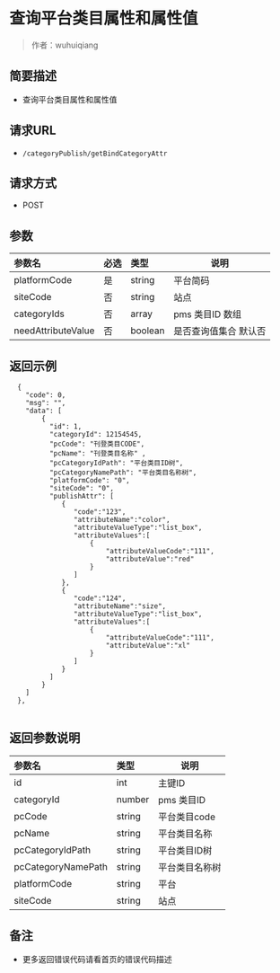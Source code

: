 # 查询平台类目属性和属性值

> 作者：wuhuiqiang

## 简要描述

- 查询平台类目属性和属性值

## 请求URL
- `/categoryPublish/getBindCategoryAttr`
  
## 请求方式
- POST 

## 参数

|参数名|必选|类型|说明|
|:----    |:---|:----- |-----   |
|platformCode |是  |string |平台简码   |
|siteCode |否  |string | 站点    |
|categoryIds     |否  |array | pms 类目ID 数组  |
|needAttributeValue     |否  |boolean | 是否查询值集合 默认否  |


## 返回示例 

``` 
  {
    "code": 0,
	"msg": "",
    "data": [
		{
		  "id": 1,
		  "categoryId": 12154545,
		  "pcCode": "刊登类目CODE",
		  "pcName": "刊登类目名称" ,
		  "pcCategoryIdPath": "平台类目ID树",
		  "pcCategoryNamePath": "平台类目名称树",
		  "platformCode": "0",
		  "siteCode": "0",
		  "publishAttr": [
		     {
				"code":"123",
				"attributeName":"color",
				"attributeValueType":"list_box",
				"attributeValues":[
					{
						"attributeValueCode":"111",
						"attributeValue":"red"
					}
				]
		     },
			 {
				"code":"124",
				"attributeName":"size",
				"attributeValueType":"list_box",
				"attributeValues":[
					{
						"attributeValueCode":"111",
						"attributeValue":"xl"
					}
				]
		     }
		  ]
    	}
	]
  },
  
```

## 返回参数说明 

|参数名|类型|说明|
|:-----  |:-----|-----                           |
|id |int   |主键ID |
|categoryId |number   |pms 类目ID |
|pcCode |string   |平台类目code |
|pcName |string   |平台类目名称 |
|pcCategoryIdPath |string   |平台类目ID树 |
|pcCategoryNamePath |string   |平台类目名称树 |
|platformCode |string   |平台 |
|siteCode |string   |站点 |

## 备注 

- 更多返回错误代码请看首页的错误代码描述
